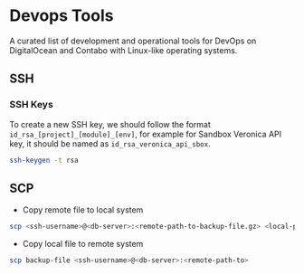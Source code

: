 # Devops Tools
A curated list of development and operational tools for DevOps on DigitalOcean and Contabo with Linux-like operating systems.

## SSH

### SSH Keys
To create a new SSH key, we should follow the format `id_rsa_[project]_[module]_[env]`, for example for Sandbox Veronica API key, it should be named as `id_rsa_veronica_api_sbox`.
```bash
ssh-keygen -t rsa
```

## SCP
- Copy remote file to local system

```bash
scp <ssh-username>@<db-server>:<remote-path-to-backup-file.gz> <local-path-to-backup-file>
```

- Copy local file to remote system
```bash
scp backup-file <ssh-username>@<db-server>:<remote-path-to>
```